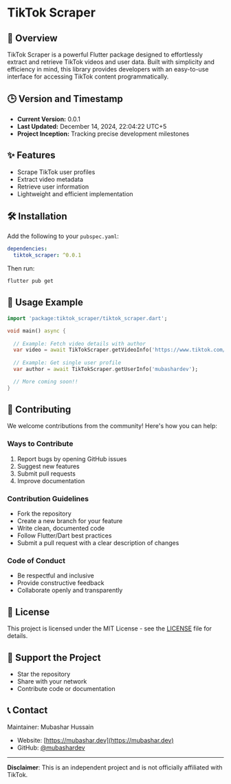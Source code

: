 # TikTok Scraper

## 🚀 Overview
TikTok Scraper is a powerful Flutter package designed to effortlessly extract and retrieve TikTok videos and user data. Built with simplicity and efficiency in mind, this library provides developers with an easy-to-use interface for accessing TikTok content programmatically.

## 🕒 Version and Timestamp
- **Current Version:** 0.0.1
- **Last Updated:** December 14, 2024, 22:04:22 UTC+5
- **Project Inception:** Tracking precise development milestones

## ✨ Features
- Scrape TikTok user profiles
- Extract video metadata
- Retrieve user information
- Lightweight and efficient implementation

## 🛠️ Installation

Add the following to your `pubspec.yaml`:

```yaml
dependencies:
  tiktok_scraper: ^0.0.1
```

Then run:
```bash
flutter pub get
```

## 🔧 Usage Example

```dart
import 'package:tiktok_scraper/tiktok_scraper.dart';

void main() async {
  
  // Example: Fetch video details with author
  var video = await TikTokScraper.getVideoInfo('https://www.tiktok.com/@mubashardev/video/7393468652906925317');
  
  // Example: Get single user profile
  var author = await TikTokScraper.getUserInfo('mubashardev');

  // More coming soon!!
}
```

## 🤝 Contributing

We welcome contributions from the community! Here's how you can help:

### Ways to Contribute
1. Report bugs by opening GitHub issues
2. Suggest new features
3. Submit pull requests
4. Improve documentation

### Contribution Guidelines
- Fork the repository
- Create a new branch for your feature
- Write clean, documented code
- Follow Flutter/Dart best practices
- Submit a pull request with a clear description of changes

### Code of Conduct
- Be respectful and inclusive
- Provide constructive feedback
- Collaborate openly and transparently

## 📜 License
This project is licensed under the MIT License - see the [LICENSE](LICENSE) file for details.

## 🌟 Support the Project
- Star the repository
- Share with your network
- Contribute code or documentation

## 📞 Contact
Maintainer: Mubashar Hussain
- Website: [https://mubashar.dev](https://mubashar.dev)
- GitHub: [@mubashardev](https://github.com/mubashardev)

---

**Disclaimer**: This is an independent project and is not officially affiliated with TikTok.